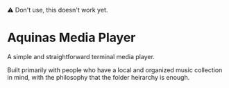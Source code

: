⚠️ Don't use, this doesn't work yet.

# Aquinas Media Player

A simple and straightforward terminal media player.

Built primarily with people who have a local and organized music collection in mind, with the philosophy that the folder heirarchy is enough.